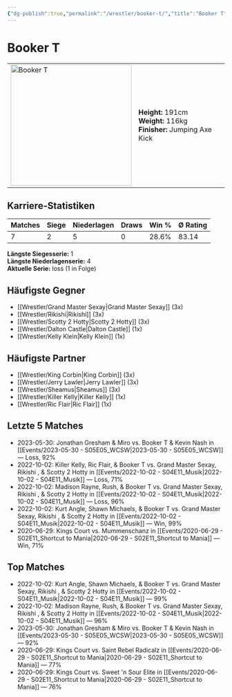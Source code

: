 ```yaml
---
{"dg-publish":true,"permalink":"/wrestler/booker-t/","title":"Booker T","tags":["wrestler"],"noteIcon":""}
---
```



# Booker T

<table>
        <tr>
        <td><img src="https://github.com/CptSpaulding1980/choke-slam-wrestling/releases/download/images/Booker_T.png" width="280" alt="Booker T"></td>
        <td>
        <b>Height:</b> 191cm<br>
        <b>Weight:</b> 116kg<br>
        <b>Finisher:</b> Jumping Axe Kick<br>
        </td>
        </tr>
        </table>
        

## Karriere-Statistiken

| Matches | Siege | Niederlagen | Draws | Win % | Ø Rating |
|---------|-------|-------------|-------|-------|-----------|
| 7 | 2 | 5 | 0 | 28.6% | 83.14 |

**Längste Siegesserie:** 1<br>**Längste Niederlagenserie:** 4<br>**Aktuelle Serie:** loss (1 in Folge)


## Häufigste Gegner
- [[Wrestler/Grand Master Sexay\|Grand Master Sexay]] (3x)
- [[Wrestler/Rikishi\|Rikishi]] (3x)
- [[Wrestler/Scotty 2 Hotty\|Scotty 2 Hotty]] (3x)
- [[Wrestler/Dalton Castle\|Dalton Castle]] (1x)
- [[Wrestler/Kelly Klein\|Kelly Klein]] (1x)

## Häufigste Partner
- [[Wrestler/King Corbin\|King Corbin]] (3x)
- [[Wrestler/Jerry Lawler\|Jerry Lawler]] (3x)
- [[Wrestler/Sheamus\|Sheamus]] (3x)
- [[Wrestler/Killer Kelly\|Killer Kelly]] (1x)
- [[Wrestler/Ric Flair\|Ric Flair]] (1x)

## Letzte 5 Matches
- 2023-05-30: Jonathan Gresham & Miro vs. Booker T & Kevin Nash in [[Events/2023-05-30 - S05E05_WCSW\|2023-05-30 - S05E05_WCSW]] — Loss, 92%
- 2022-10-02: Killer Kelly, Ric Flair, & Booker T vs. Grand Master Sexay, Rikishi , & Scotty 2 Hotty in [[Events/2022-10-02 - S04E11_Musik\|2022-10-02 - S04E11_Musik]] — Loss, 71%
- 2022-10-02: Madison Rayne, Rush, & Booker T vs. Grand Master Sexay, Rikishi , & Scotty 2 Hotty in [[Events/2022-10-02 - S04E11_Musik\|2022-10-02 - S04E11_Musik]] — Loss, 96%
- 2022-10-02: Kurt Angle, Shawn Michaels, & Booker T vs. Grand Master Sexay, Rikishi , & Scotty 2 Hotty in [[Events/2022-10-02 - S04E11_Musik\|2022-10-02 - S04E11_Musik]] — Win, 99%
- 2020-06-29: Kings Court vs. Mummenschanz in [[Events/2020-06-29 - S02E11_Shortcut to Mania\|2020-06-29 - S02E11_Shortcut to Mania]] — Win, 71%

## Top Matches
- 2022-10-02: Kurt Angle, Shawn Michaels, & Booker T vs. Grand Master Sexay, Rikishi , & Scotty 2 Hotty in [[Events/2022-10-02 - S04E11_Musik\|2022-10-02 - S04E11_Musik]] — 99%
- 2022-10-02: Madison Rayne, Rush, & Booker T vs. Grand Master Sexay, Rikishi , & Scotty 2 Hotty in [[Events/2022-10-02 - S04E11_Musik\|2022-10-02 - S04E11_Musik]] — 96%
- 2023-05-30: Jonathan Gresham & Miro vs. Booker T & Kevin Nash in [[Events/2023-05-30 - S05E05_WCSW\|2023-05-30 - S05E05_WCSW]] — 92%
- 2020-06-29: Kings Court vs. Saint Rebel Radicalz in [[Events/2020-06-29 - S02E11_Shortcut to Mania\|2020-06-29 - S02E11_Shortcut to Mania]] — 77%
- 2020-06-29: Kings Court vs. Sweet 'n Sour Elite in [[Events/2020-06-29 - S02E11_Shortcut to Mania\|2020-06-29 - S02E11_Shortcut to Mania]] — 76%
